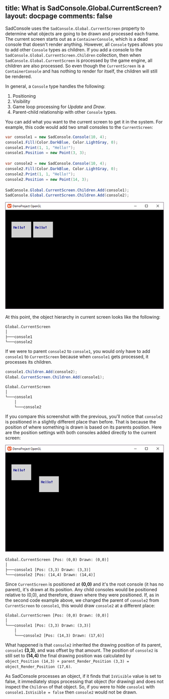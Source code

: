 title: What is SadConsole.Global.CurrentScreen?
layout: docpage
comments: false
---

SadConsole uses the `SadConsole.Global.CurrentScreen` property to determine what objects are going to be drawn and processed each frame. The current screen starts out as a `ContainerConsole`, which is a dead console that doesn't render anything. However, all `Console` types allows you to add other `Console` types as children. If you add a console to the `SadConsole.Global.CurrentScreen.Children` collection, then when `SadConsole.Global.CurrentScreen` is processed by the game engine, all children are also processed. So even though the `CurrentScreen` is a `ContainerConsole` and has nothing to render for itself, the children will still be rendered.

In general, a `Console` type handles the following:

01. Positioning
01. Visibility
01. Game loop processing for *Update* and *Draw*.
01. Parent-child relationship with other `Console` types.

You can add what you want to the current screen to get it in the system. For example, this code would add two small consoles to the `CurrentScreen`:

```csharp
var console1 = new SadConsole.Console(10, 4);
console1.Fill(Color.DarkBlue, Color.LightGray, 0);
console1.Print(1, 1, "Hello!");
console1.Position = new Point(3, 3);

var console2 = new SadConsole.Console(10, 4);
console2.Fill(Color.DarkBlue, Color.LightGray, 0);
console2.Print(1, 1, "Hello!");
console2.Position = new Point(14, 3);

SadConsole.Global.CurrentScreen.Children.Add(console1);
SadConsole.Global.CurrentScreen.Children.Add(console2);
```

![two example consoles](images/what-is-the-currentscreen/two-consoles.png)

At this point, the object hierarchy in current screen looks like the following:

```
Global.CurrentScreen
│
├───console1
└───console2
```

If we were to parent `console2` to `console1`, you would only have to add `console1` to `CurrentScreen` because when `console1` gets processed, it processes its children.

```csharp
console1.Children.Add(console2);
Global.CurrentScreen.Children.Add(console1);
```

```
Global.CurrentScreen
│
└───console1
    │
    └───console2
```

If you compare this screenshot with the previous, you'll notice that `console2` is positioned in a slightly different place than before. That is because the position of where something is drawn is based on its parents position. Here are the position settings with both consoles added directly to the current screen:

![two example consoles](images/what-is-the-currentscreen/parented-consoles.png)

```
Global.CurrentScreen [Pos: (0,0) Drawn: (0,0)]
│
├───console1 [Pos: (3,3) Drawn: (3,3)]
└───console2 [Pos: (14,4) Drawn: (14,4)]
```

Since `CurrentScreen` is positioned at **(0,0)** and it's the root console (it has no parent), it's drawn at its position. Any child consoles would be positioned relative to (0,0), and therefore, drawn where they were positioned. If, as in the second code example above, we changed the parent of `console2` from `CurrentScreen` to `console1`, this would draw `console2` at a different place:

```
Global.CurrentScreen [Pos: (0,0) Drawn: (0,0)]
│
└───console1 [Pos: (3,3) Drawn: (3,3)]
    │
    └───console2 [Pos: (14,3) Drawn: (17,6)]
```

What happened is that `console2` inherited the drawing position of its parent, `console1` **(3,3)**, and was offset by that amount. The position of `console2` is still set to **(14,4)** the final drawing position was calculated by `object_Position (14,3) + parent_Render_Position (3,3) = object_Render_Position (17,6)`.

As SadConsole processes an object, if it finds that `IsVisible` value is set to false, it immediately stops processing that object (for drawing) and does not inspect the `Children` of that object. So, if you were to hide `console1` with `console1.IsVisible = false` then `console2` would not be drawn.